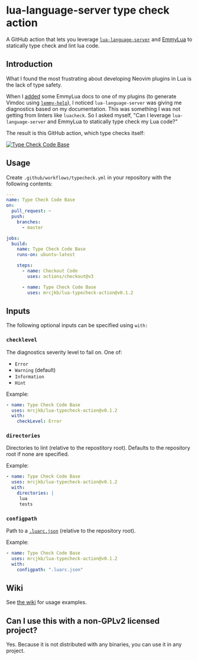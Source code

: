 # lua-language-server type check action

A GitHub action that lets you leverage [`lua-language-server`](https://github.com/LuaLS/lua-language-server)
and [EmmyLua](https://emmylua.github.io/annotation.html) to statically type check and lint lua code.

## Introduction

What I found the most frustrating about developing Neovim plugins in Lua is the lack
of type safety.

When I [added](https://github.com/mrcjkb/haskell-tools.nvim/pull/103/files) some EmmyLua
docs to one of my plugins (to generate Vimdoc using [`lemmy-help`](https://github.com/numToStr/lemmy-help)),
I noticed `lua-language-server` was giving me diagnostics based on my documentation.
This was something I was not getting from linters like `luacheck`.
So I asked myself, "Can I leverage `lua-language-server` and EmmyLua to statically type check my Lua code?"

The result is this GitHub action, which type checks itself: 

[![Type Check Code Base](https://github.com/mrcjkb/lua-typecheck-action/actions/workflows/typecheck.yml/badge.svg)](https://github.com/mrcjkb/lua-typecheck-action/actions/workflows/typecheck.yml)

## Usage

Create `.github/workflows/typecheck.yml` in your repository with the following contents:

```yaml
---
name: Type Check Code Base
on:
  pull_request: ~
  push:
    branches:
      - master

jobs:
  build:
    name: Type Check Code Base
    runs-on: ubuntu-latest

    steps:
      - name: Checkout Code
        uses: actions/checkout@v3

      - name: Type Check Code Base
        uses: mrcjkb/lua-typecheck-action@v0.1.2
```

## Inputs

The following optional inputs can be specified using `with:`

### `checklevel`

The diagnostics severity level to fail on. One of:

* `Error`
* `Warning` (default)
* `Information`
* `Hint`

Example:

```yaml
- name: Type Check Code Base
  uses: mrcjkb/lua-typecheck-action@v0.1.2
  with:
    checkLevel: Error
```

### `directories`

Directories to lint (relative to the repostitory root).
Defaults to the repository root if none are specified.

Example:

```yaml
- name: Type Check Code Base
  uses: mrcjkb/lua-typecheck-action@v0.1.2
  with:
    directories: |
     lua
     tests
```

### `configpath`

Path to a [`.luarc.json`](https://github.com/LuaLS/lua-language-server/wiki/Configuration-File#luarcjson) (relative to the repository root).

Example:

```yaml
- name: Type Check Code Base
  uses: mrcjkb/lua-typecheck-action@v0.1.2
  with:
    configpath: ".luarc.json"
```

## Wiki

See [the wiki](https://github.com/mrcjkb/lua-typecheck-action/wiki) for usage examples.

## Can I use this with a non-GPLv2 licensed project?

Yes.
Because it is not distributed with any binaries, you can use it in any project.
